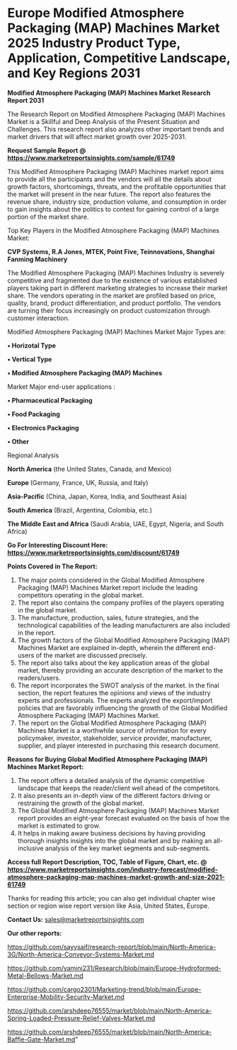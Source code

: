  # Europe Modified Atmosphere Packaging (MAP) Machines Market 2025 Industry Product Type, Application, Competitive Landscape, and Key Regions 2031

<strong>Modified Atmosphere Packaging (MAP) Machines Market Research Report 2031</strong>

The Research Report on Modified Atmosphere Packaging (MAP) Machines Market is a Skillful and Deep Analysis of the Present Situation and Challenges. This research report also analyzes other important trends and market drivers that will affect market growth over 2025-2031.

<strong>Request Sample Report @ <a href=https://www.marketreportsinsights.com/sample/61749>https://www.marketreportsinsights.com/sample/61749</a></strong>

This Modified Atmosphere Packaging (MAP) Machines market report aims to provide all the participants and the vendors will all the details about growth factors, shortcomings, threats, and the profitable opportunities that the market will present in the near future. The report also features the revenue share, industry size, production volume, and consumption in order to gain insights about the politics to contest for gaining control of a large portion of the market share.

Top Key Players in the Modified Atmosphere Packaging (MAP) Machines Market:

<strong>CVP Systems, R.A Jones, MTEK, Point Five, Teinnovations, Shanghai Fanming Machinery</strong>

The Modified Atmosphere Packaging (MAP) Machines Industry is severely competitive and fragmented due to the existence of various established players taking part in different marketing strategies to increase their market share. The vendors operating in the market are profiled based on price, quality, brand, product differentiation, and product portfolio. The vendors are turning their focus increasingly on product customization through customer interaction.

Modified Atmosphere Packaging (MAP) Machines Market Major Types are:

<strong>• Horizotal Type

• Vertical Type

• Modified Atmosphere Packaging (MAP) Machines</strong>

Market Major end-user applications :

<strong>• Pharmaceutical Packaging

• Food Packaging

• Electronics Packaging

• Other</strong>

Regional Analysis

</u><strong><b>North America</b></strong> (the United States, Canada, and Mexico)

<strong><b>Europe </b></strong>(Germany, France, UK, Russia, and Italy)

<strong><b>Asia-Pacific</b></strong> (China, Japan, Korea, India, and Southeast Asia)

<strong><b>South America</b></strong> (Brazil, Argentina, Colombia, etc.)

<strong><b>The Middle East and Africa</b></strong> (Saudi Arabia, UAE, Egypt, Nigeria, and South Africa)

<strong>Go For Interesting Discount Here: <a href=https://www.marketreportsinsights.com/discount/61749>https://www.marketreportsinsights.com/discount/61749</a></strong>

<strong>Points Covered in The Report:</strong>
<ol>
  <li>The major points considered in the Global Modified Atmosphere Packaging (MAP) Machines Market report include the leading competitors operating in the global market.</li>
  <li>The report also contains the company profiles of the players operating in the global market.</li>
  <li>The manufacture, production, sales, future strategies, and the technological capabilities of the leading manufacturers are also included in the report.</li>
  <li>The growth factors of the Global Modified Atmosphere Packaging (MAP) Machines Market are explained in-depth, wherein the different end-users of the market are discussed precisely.</li>
  <li>The report also talks about the key application areas of the global market, thereby providing an accurate description of the market to the readers/users.</li>
  <li>The report incorporates the SWOT analysis of the market. In the final section, the report features the opinions and views of the industry experts and professionals. The experts analyzed the export/import policies that are favorably influencing the growth of the Global Modified Atmosphere Packaging (MAP) Machines Market.</li>
  <li>The report on the Global Modified Atmosphere Packaging (MAP) Machines Market is a worthwhile source of information for every policymaker, investor, stakeholder, service provider, manufacturer, supplier, and player interested in purchasing this research document.</li>
</ol>
<strong>Reasons for Buying Global Modified Atmosphere Packaging (MAP) Machines Market Report:</strong>

<ol>
  <li>The report offers a detailed analysis of the dynamic competitive landscape that keeps the reader/client well ahead of the competitors.</li>
  <li>It also presents an in-depth view of the different factors driving or restraining the growth of the global market.</li>
  <li>The Global Modified Atmosphere Packaging (MAP) Machines Market report provides an eight-year forecast evaluated on the basis of how the market is estimated to grow.</li>
  <li>It helps in making aware business decisions by having providing thorough insights insights into the global market and by making an all-inclusive analysis of the key market segments and sub-segments.</li>
</ol>
<strong>Access full Report Description, TOC, Table of Figure, Chart, etc. @ <a href=https://www.marketreportsinsights.com/industry-forecast/modified-atmosphere-packaging-map-machines-market-growth-and-size-2021-61749>https://www.marketreportsinsights.com/industry-forecast/modified-atmosphere-packaging-map-machines-market-growth-and-size-2021-61749</a></strong>


Thanks for reading this article; you can also get individual chapter wise section or region wise report version like Asia, United States, Europe.

<strong>Contact Us:</strong>
sales@marketreportsinsights.com

<strong>Our other reports:</strong>

<a href=https://github.com/sayysaif/research-report/blob/main/North-America-3G/North-America-Conveyor-Systems-Market.md>https://github.com/sayysaif/research-report/blob/main/North-America-3G/North-America-Conveyor-Systems-Market.md</a>

<a href=https://github.com/yamini231/Research/blob/main/Europe-Hydroformed-Metal-Bellows-Market.md>https://github.com/yamini231/Research/blob/main/Europe-Hydroformed-Metal-Bellows-Market.md</a>

<a href=https://github.com/cargo2301/Marketing-trend/blob/main/Europe-Enterprise-Mobility-Security-Market.md>https://github.com/cargo2301/Marketing-trend/blob/main/Europe-Enterprise-Mobility-Security-Market.md</a>

<a href=https://github.com/arshdeep76555/market/blob/main/North-America-Spring-Loaded-Pressure-Relief-Valves-Market.md>https://github.com/arshdeep76555/market/blob/main/North-America-Spring-Loaded-Pressure-Relief-Valves-Market.md</a>

<a href=https://github.com/arshdeep76555/market/blob/main/North-America-Baffle-Gate-Market.md>https://github.com/arshdeep76555/market/blob/main/North-America-Baffle-Gate-Market.md</a>"
